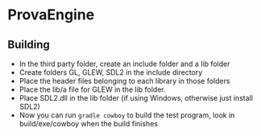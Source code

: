 # ProvaEngine

## Building

* In the third party folder, create an include folder and a lib folder
* Create folders GL, GLEW, SDL2 in the include directory
* Place the header files belonging to each library in those folders
* Place the lib/a file for GLEW in the lib folder.
* Place SDL2.dll in the lib folder (if using Windows, otherwise just install SDL2)
* Now you can run `gradle cowboy` to build the test program, look in build/exe/cowboy when the build finishes